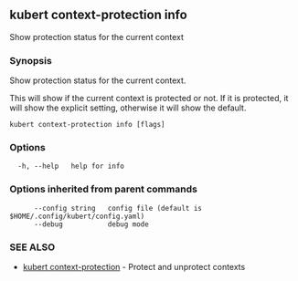 ## kubert context-protection info

Show protection status for the current context

### Synopsis

Show protection status for the current context.

This will show if the current context is protected or not. If it is protected, it will show the explicit setting, otherwise it will show the default.

```
kubert context-protection info [flags]
```

### Options

```
  -h, --help   help for info
```

### Options inherited from parent commands

```
      --config string   config file (default is $HOME/.config/kubert/config.yaml)
      --debug           debug mode
```

### SEE ALSO

* [kubert context-protection](kubert_context-protection.md)	 - Protect and unprotect contexts

